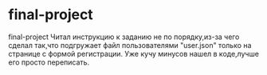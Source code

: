 # final-project
final-project
Читал инструкцию к заданию не по порядку,из-за чего сделал так,что подгружает файл пользователями "user.json" только на странице с формой регистрации.
Уже кучу минусов нашел в коде,лучше его просто переписать.
